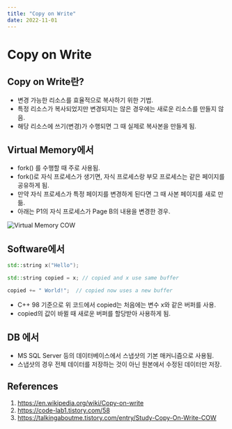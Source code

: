 ```yaml
---
title: "Copy on Write"
date: 2022-11-01
---
```


# Copy on Write

## Copy on Write란?

- 변경 가능한 리소스를 효율적으로 복사하기 위한 기법.
- 특정 리소스가 복사되었지만 변경되지는 않은 경우에는 새로운 리소스를 만들지 않음.
- 해당 리소스에 쓰기(변경)가 수행되면 그 때 실제로 복사본을 만들게 됨.

## Virtual Memory에서

- fork() 를 수행할 때 주로 사용됨.
- fork()로 자식 프로세스가 생기면, 자식 프로세스랑 부모 프로세스는 같은 페이지를 공유하게 됨.
- 만약 자식 프로세스가 특정 페이지를 변경하게 된다면 그 때 사본 페이지를 새로 만듦.
- 아래는 P1의 자식 프로세스가 Page B의 내용을 변경한 경우.

![Virtual Memory COW](./imgs/2022-11-01.png)

## Software에서

```cpp
std::string x("Hello");

std::string copied = x; // copied and x use same buffer

copied += " World!";  // copied now uses a new buffer
```

- C++ 98 기준으로 위 코드에서 copied는 처음에는 변수 x와 같은 버퍼를 사용.
- copied의 값이 바뀔 때 새로운 버퍼를 할당받아 사용하게 됨.

## DB 에서

- MS SQL Server 등의 데이터베이스에서 스냅샷의 기본 매커니즘으로 사용됨.
- 스냅샷의 경우 전체 데이터를 저장하는 것이 아닌 원본에서 수정된 데이터만 저장.

## References

1. https://en.wikipedia.org/wiki/Copy-on-write
2. https://code-lab1.tistory.com/58
3. https://talkingaboutme.tistory.com/entry/Study-Copy-On-Write-COW
